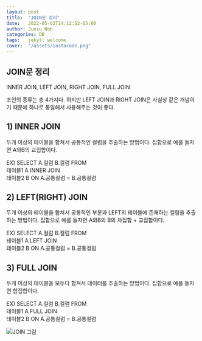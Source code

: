 ```yaml
---
layout: post
title:  "JOIN문 정리"
date:   2022-05-02T14:12:52-05:00
author: Junsu Noh
categories: DB
tags:	jekyll welcome
cover:  "/assets/instacode.png" 
---
```


## JOIN문 정리

INNER JOIN, LEFT JOIN, RIGHT JOIN, FULL JOIN

조인의 종류는 총 4가지다. 하지만 LEFT JOIN과 RIGHT JOIN은 사실상 같은 개념이기 때문에 하나로 통일해서 사용해주는 것이 좋다.

## 1) INNER JOIN

두개 이상의 테이블을 합쳐서 공통적인 컬럼을 추출하는 방법이다.
집합으로 예를 들자면 A와B의 교집합이다.

EX) SELECT 
           A.컬럼
           B.컬럼
     FROM  
           테이블1 A
     INNER JOIN  
           테이블2 B
     ON    A.공통컬럼 = B.공통컬럼

## 2) LEFT(RIGHT) JOIN

두개 이상의 테이블을 합쳐서 공통적인 부분과 LEFT의 테이블에 존재하는 컬럼을 추출하는 방법이다.
집합으로 예를 들자면 A와B의 B의 차집합 + 교집합이다.

EX) SELECT 
           A.컬럼
           B.컬럼
     FROM  
           테이블1 A
     LEFT JOIN  
           테이블2 B
     ON    A.공통컬럼 = B.공통컬럼

## 3) FULL JOIN

두개 이상의 테이블을 모두다 합쳐서 데이터를 추출하는 방법이다.
집합으로 예를 들자면 합집합이다.

EX) SELECT 
           A.컬럼
           B.컬럼
     FROM  
           테이블1 A
     FULL JOIN  
           테이블2 B
     ON    A.공통컬럼 = B.공통컬럼


![JOIN 그림](https://user-images.githubusercontent.com/90672736/166427445-bce56353-b5af-462c-a147-47bdc033267c.jpg)


